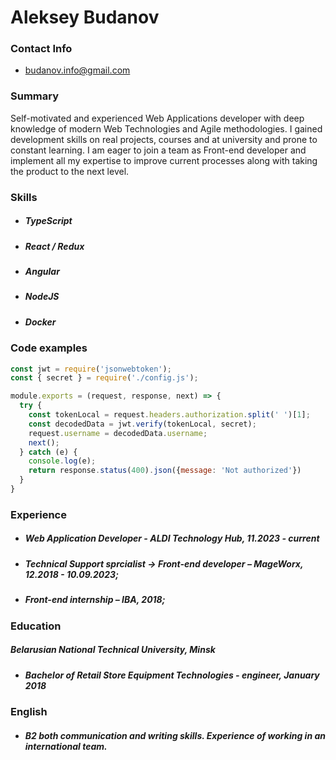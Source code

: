 # Aleksey Budanov

### Contact Info
  - budanov.info@gmail.com

### Summary
Self-motivated and experienced Web Applications developer with deep knowledge of modern Web Technologies and Agile methodologies. 
I gained development skills on real projects, courses and at university and prone to constant learning. I am eager to join a team as Front-end developer and
implement all my expertise to improve current processes along with taking the product to the next level.

### Skills
* ##### TypeScript
* ##### React / Redux
* ##### Angular
* ##### NodeJS
* ##### Docker
 
### Code examples

```javascript
const jwt = require('jsonwebtoken');
const { secret } = require('./config.js');

module.exports = (request, response, next) => {
  try {
    const tokenLocal = request.headers.authorization.split(' ')[1];
    const decodedData = jwt.verify(tokenLocal, secret);
    request.username = decodedData.username;
    next();
  } catch (e) {
    console.log(e);
    return response.status(400).json({message: 'Not authorized'})
  }
}
```

### Experience
* ##### Web Application Developer - ALDI Technology Hub, 11.2023 - current
* ##### Technical Support sprcialist -> Front-end developer – MageWorx, 12.2018 - 10.09.2023;
* ##### Front-end internship – IBA, 2018;

### Education
##### Belarusian National Technical University, Minsk 
* ##### Bachelor of Retail Store Equipment Technologies - engineer, January 2018

### English

* ##### B2 both communication and writing skills. Experience of working in an international team.
